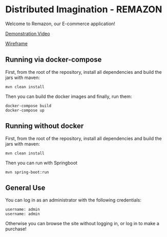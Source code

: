 # Distributed Imagination - REMAZON

Welcome to Remazon, our E-commerce application!

[Demonstration Video]()

[Wireframe]()


## Running via docker-compose

First, from the root of the repository, install all dependencies and build the jars with maven:
```
mvn clean install
```

Then you can build the docker images and finally, run them:
```
docker-compose build
docker-compose up
```

## Running without docker

First, from the root of the repository, install all dependencies and build the jars with maven:
```
mvn clean install
```

Then you can run with Springboot
```
mvn spring-boot:run
```

## General Use

You can log in as an administrator with the following credentials:
```
username: admin
username: admin
```

Otherwise you can browse the site without logging in, or log in to make a purchase!



